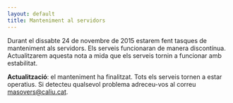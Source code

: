 ```yaml
---
layout: default
title: Manteniment al servidors
---
```


Durant el dissabte 24 de novembre de 2015 estarem fent tasques de manteniment als servidors. Els serveis funcionaran de manera discontínua. Actualitzarem aquesta nota a mida que els serveis tornin a funcionar amb estabilitat.

**Actualització**: el manteniment ha finalitzat. Tots els serveis tornen a estar operatius. Si detecteu qualsevol problema adreceu-vos al correu masovers@caliu.cat.
